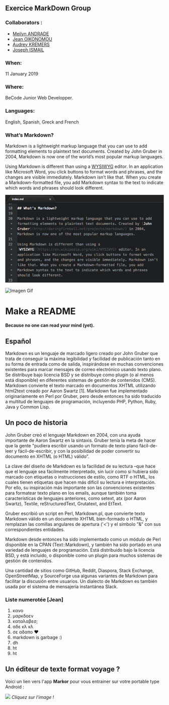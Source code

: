 
## Exercice MarkDown Group

### Collaborators :
* [Meilyn ANDRADE](github.io/Meilyn)
* [Jean OIKONOMOU](https://github.com/Jean-OIKONOMOU)
* [Audrey KREMERS](https://github.com/AudreyKremers)
* [Joseph ISMAIL](https://github.com/Fesouille)

### When:
11 January 2019

### Where:
BeCode Junior Web Developper.

### Languages:
English, Spanish, Greck and French

### What’s Markdown?
Markdown is a lightweight markup language that you can use to add formatting elements to plaintext text documents. Created by John Gruber in 2004, Markdown is now one of the world’s most popular markup languages.

Using Markdown is different than using a [WYSIWYG](https://en.wikipedia.org/wiki/WYSIWYG) editor. In an application like Microsoft Word, you click buttons to format words and phrases, and the changes are visible immediately. Markdown isn’t like that. When you create a Markdown-formatted file, you add Markdown syntax to the text to indicate which words and phrases should look different.


![Imagen Statique](statique-imagen.png)

![Imagen Gif](https://media.giphy.com/media/JmaC9146U81B6/giphy.gif)

# Make a README
#### Because no one can read your mind (yet).

## Español

Markdown es un lenguaje de marcado ligero creado por John Gruber que trata de conseguir la máxima legibilidad y facilidad de publicación tanto en su forma de entrada como de salida, inspirándose en muchas convenciones existentes para marcar mensajes de correo electrónico usando texto plano. Se distribuye bajo licencia BSD y se distribuye como plugin (o al menos está disponible) en diferentes sistemas de gestión de contenidos (CMS). Markdown convierte el texto marcado en documentos XHTML utilizando html2text creado por Aaron Swartz [1]. Markdown fue implementado originariamente en Perl por Gruber, pero desde entonces ha sido traducido a multitud de lenguajes de programación, incluyendo PHP, Python, Ruby, Java y Common Lisp.

## Un poco de historia

John Gruber creó el lenguaje Markdown en 2004, con una ayuda importante de Aaron Swartz en la sintaxis. Gruber tenía la meta de hacer que la gente "pudiera escribir usando un formato de texto plano fácil-de-leer y fácil-de-escribir, y con la posibilidad de poder convertir su documento en XHTML (o HTML) válido”.

La clave del diseño de Markdown es la facilidad de su lectura –que hace que el lenguaje sea fácilmente interpretado, sin lucir como si hubiera sido marcado con etiquetas o instrucciones de estilo, como RTF o HTML, los cuales tienen etiquetas que hacen más difícil su lectura e interpretación. Por ello, su inspiración más importante son las convenciones existentes para formatear texto plano en los emails, aunque también toma características de lenguajes anteriores, como setext, atx (por Aaron Swartz), Textile, reStructuredText, Grutatext, and EtText.

Gruber escribió un script en Perl, Markdown.pl, que convierte texto Markdown válido en un documento XHTML bien-formado o HTML, y remplazan las comillas angulares de apertura ('<') y el símbolo "&" con sus correspondientes entidades.

Markdown desde entonces ha sido implementado como un módulo de Perl disponible en la CPAN (Text::Markdown), y también ha sido portado en una variedad de lenguajes de programación. Está distribuido bajo la licencia BSD, y está incluido, o disponible como un plugin para muchos sistemas de gestión de contenidos.

Una cantidad de sitios como GitHub, Reddit, Diaspora, Stack Exchange, OpenStreetMap, y SourceForge usa algunas variantes de Markdown para facilitar la discusión entre usuarios. Un dialecto de Markdown es también usada por el sistema de mensajería instantánea Slack.

### Liste numerotée [Jean]
1. κανο
2. μαρκδοεν
3. καταλαβεσ;
4. αδε κλ κλ
5. σε αδαπο ❤
6. markdown is garbage :)
7. dh
8. ht
9. ht


## Un éditeur de texte format voyage ?
Voici un lien vers l'app **Markor** pour vous entrainer sur votre portable type Android :

[![](https://www.bettertechtips.com/wp-content/uploads/2017/07/markdown-linux-640x300.png)](https://fossdroid.com/a/markor.html)
*Cliquez sur l'image !*


